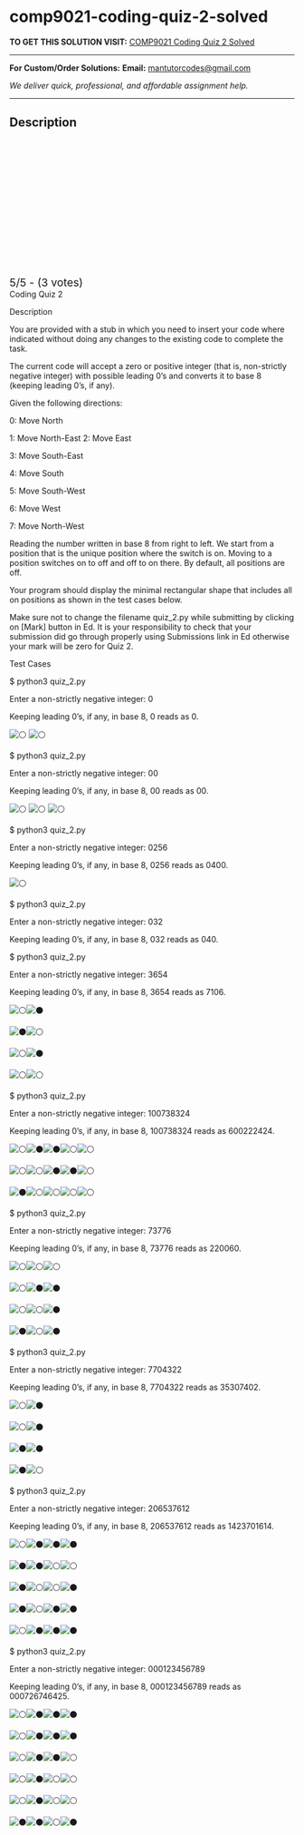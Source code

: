 # comp9021-coding-quiz-2-solved
**TO GET THIS SOLUTION VISIT:** [COMP9021 Coding Quiz 2 Solved](https://mantutor.com/product/comp9021-solved/)


---

**For Custom/Order Solutions:** **Email:** mantutorcodes@gmail.com  

*We deliver quick, professional, and affordable assignment help.*

---

<h2>Description</h2>



<div class="kk-star-ratings kksr-auto kksr-align-center kksr-valign-top" data-payload="{&quot;align&quot;:&quot;center&quot;,&quot;id&quot;:&quot;114847&quot;,&quot;slug&quot;:&quot;default&quot;,&quot;valign&quot;:&quot;top&quot;,&quot;ignore&quot;:&quot;&quot;,&quot;reference&quot;:&quot;auto&quot;,&quot;class&quot;:&quot;&quot;,&quot;count&quot;:&quot;3&quot;,&quot;legendonly&quot;:&quot;&quot;,&quot;readonly&quot;:&quot;&quot;,&quot;score&quot;:&quot;5&quot;,&quot;starsonly&quot;:&quot;&quot;,&quot;best&quot;:&quot;5&quot;,&quot;gap&quot;:&quot;4&quot;,&quot;greet&quot;:&quot;Rate this product&quot;,&quot;legend&quot;:&quot;5\/5 - (3 votes)&quot;,&quot;size&quot;:&quot;24&quot;,&quot;title&quot;:&quot;COMP9021 Coding Quiz 2  Solved&quot;,&quot;width&quot;:&quot;138&quot;,&quot;_legend&quot;:&quot;{score}\/{best} - ({count} {votes})&quot;,&quot;font_factor&quot;:&quot;1.25&quot;}">

<div class="kksr-stars">

<div class="kksr-stars-inactive">
            <div class="kksr-star" data-star="1" style="padding-right: 4px">


<div class="kksr-icon" style="width: 24px; height: 24px;"></div>
        </div>
            <div class="kksr-star" data-star="2" style="padding-right: 4px">


<div class="kksr-icon" style="width: 24px; height: 24px;"></div>
        </div>
            <div class="kksr-star" data-star="3" style="padding-right: 4px">


<div class="kksr-icon" style="width: 24px; height: 24px;"></div>
        </div>
            <div class="kksr-star" data-star="4" style="padding-right: 4px">


<div class="kksr-icon" style="width: 24px; height: 24px;"></div>
        </div>
            <div class="kksr-star" data-star="5" style="padding-right: 4px">


<div class="kksr-icon" style="width: 24px; height: 24px;"></div>
        </div>
    </div>

<div class="kksr-stars-active" style="width: 138px;">
            <div class="kksr-star" style="padding-right: 4px">


<div class="kksr-icon" style="width: 24px; height: 24px;"></div>
        </div>
            <div class="kksr-star" style="padding-right: 4px">


<div class="kksr-icon" style="width: 24px; height: 24px;"></div>
        </div>
            <div class="kksr-star" style="padding-right: 4px">


<div class="kksr-icon" style="width: 24px; height: 24px;"></div>
        </div>
            <div class="kksr-star" style="padding-right: 4px">


<div class="kksr-icon" style="width: 24px; height: 24px;"></div>
        </div>
            <div class="kksr-star" style="padding-right: 4px">


<div class="kksr-icon" style="width: 24px; height: 24px;"></div>
        </div>
    </div>
</div>


<div class="kksr-legend" style="font-size: 19.2px;">
            5/5 - (3 votes)    </div>
    </div>
Coding Quiz 2

Description

You are provided with a stub in which you need to insert your code where indicated without doing any changes to the existing code to complete the task.

The current code will accept a zero or positive integer (that is, non-strictly negative integer) with possible leading 0’s and converts it to base 8 (keeping leading 0’s, if any).

Given the following directions:

0: Move North

1: Move North-East 2: Move East

3: Move South-East

4: Move South

5: Move South-West

6: Move West

7: Move North-West

Reading the number written in base 8 from right to left. We start from a position that is the unique position where the switch is on. Moving to a position switches on to off and off to on there. By default, all positions are off.

Your program should display the minimal rectangular shape that includes all on positions as shown in the test cases below.

Make sure not to change the filename quiz_2.py while submitting by clicking on [Mark] button in Ed. It is your responsibility to check that your submission did go through properly using Submissions link in Ed otherwise your mark will be zero for Quiz 2.

Test Cases

$ python3 quiz_2.py

Enter a non-strictly negative integer: 0

Keeping leading 0’s, if any, in base 8, 0 reads as 0.

<img draggable="false" role="img" class="emoji" alt="⚪" src="https://s.w.org/images/core/emoji/15.1.0/svg/26aa.svg">

<img draggable="false" role="img" class="emoji" alt="⚪" src="https://s.w.org/images/core/emoji/15.1.0/svg/26aa.svg">

$ python3 quiz_2.py

Enter a non-strictly negative integer: 00

Keeping leading 0’s, if any, in base 8, 00 reads as 00.

<img draggable="false" role="img" class="emoji" alt="⚪" src="https://s.w.org/images/core/emoji/15.1.0/svg/26aa.svg">

<img draggable="false" role="img" class="emoji" alt="⚪" src="https://s.w.org/images/core/emoji/15.1.0/svg/26aa.svg">

<img draggable="false" role="img" class="emoji" alt="⚪" src="https://s.w.org/images/core/emoji/15.1.0/svg/26aa.svg">

$ python3 quiz_2.py

Enter a non-strictly negative integer: 0256

Keeping leading 0’s, if any, in base 8, 0256 reads as 0400.

<img draggable="false" role="img" class="emoji" alt="⚪" src="https://s.w.org/images/core/emoji/15.1.0/svg/26aa.svg">

$ python3 quiz_2.py

Enter a non-strictly negative integer: 032

Keeping leading 0’s, if any, in base 8, 032 reads as 040.

$ python3 quiz_2.py

Enter a non-strictly negative integer: 3654

Keeping leading 0’s, if any, in base 8, 3654 reads as 7106.

<img draggable="false" role="img" class="emoji" alt="⚪" src="https://s.w.org/images/core/emoji/15.1.0/svg/26aa.svg"><img draggable="false" role="img" class="emoji" alt="⚫" src="https://s.w.org/images/core/emoji/15.1.0/svg/26ab.svg">

<img draggable="false" role="img" class="emoji" alt="⚫" src="https://s.w.org/images/core/emoji/15.1.0/svg/26ab.svg"><img draggable="false" role="img" class="emoji" alt="⚪" src="https://s.w.org/images/core/emoji/15.1.0/svg/26aa.svg">

<img draggable="false" role="img" class="emoji" alt="⚪" src="https://s.w.org/images/core/emoji/15.1.0/svg/26aa.svg"><img draggable="false" role="img" class="emoji" alt="⚫" src="https://s.w.org/images/core/emoji/15.1.0/svg/26ab.svg">

<img draggable="false" role="img" class="emoji" alt="⚪" src="https://s.w.org/images/core/emoji/15.1.0/svg/26aa.svg"><img draggable="false" role="img" class="emoji" alt="⚪" src="https://s.w.org/images/core/emoji/15.1.0/svg/26aa.svg">

$ python3 quiz_2.py

Enter a non-strictly negative integer: 100738324

Keeping leading 0’s, if any, in base 8, 100738324 reads as 600222424.

<img draggable="false" role="img" class="emoji" alt="⚪" src="https://s.w.org/images/core/emoji/15.1.0/svg/26aa.svg"><img draggable="false" role="img" class="emoji" alt="⚫" src="https://s.w.org/images/core/emoji/15.1.0/svg/26ab.svg"><img draggable="false" role="img" class="emoji" alt="⚫" src="https://s.w.org/images/core/emoji/15.1.0/svg/26ab.svg"><img draggable="false" role="img" class="emoji" alt="⚪" src="https://s.w.org/images/core/emoji/15.1.0/svg/26aa.svg"><img draggable="false" role="img" class="emoji" alt="⚪" src="https://s.w.org/images/core/emoji/15.1.0/svg/26aa.svg">

<img draggable="false" role="img" class="emoji" alt="⚪" src="https://s.w.org/images/core/emoji/15.1.0/svg/26aa.svg"><img draggable="false" role="img" class="emoji" alt="⚪" src="https://s.w.org/images/core/emoji/15.1.0/svg/26aa.svg"><img draggable="false" role="img" class="emoji" alt="⚫" src="https://s.w.org/images/core/emoji/15.1.0/svg/26ab.svg"><img draggable="false" role="img" class="emoji" alt="⚫" src="https://s.w.org/images/core/emoji/15.1.0/svg/26ab.svg"><img draggable="false" role="img" class="emoji" alt="⚪" src="https://s.w.org/images/core/emoji/15.1.0/svg/26aa.svg">

<img draggable="false" role="img" class="emoji" alt="⚫" src="https://s.w.org/images/core/emoji/15.1.0/svg/26ab.svg"><img draggable="false" role="img" class="emoji" alt="⚪" src="https://s.w.org/images/core/emoji/15.1.0/svg/26aa.svg"><img draggable="false" role="img" class="emoji" alt="⚪" src="https://s.w.org/images/core/emoji/15.1.0/svg/26aa.svg"><img draggable="false" role="img" class="emoji" alt="⚪" src="https://s.w.org/images/core/emoji/15.1.0/svg/26aa.svg"><img draggable="false" role="img" class="emoji" alt="⚪" src="https://s.w.org/images/core/emoji/15.1.0/svg/26aa.svg">

$ python3 quiz_2.py

Enter a non-strictly negative integer: 73776

Keeping leading 0’s, if any, in base 8, 73776 reads as 220060.

<img draggable="false" role="img" class="emoji" alt="⚪" src="https://s.w.org/images/core/emoji/15.1.0/svg/26aa.svg"><img draggable="false" role="img" class="emoji" alt="⚪" src="https://s.w.org/images/core/emoji/15.1.0/svg/26aa.svg"><img draggable="false" role="img" class="emoji" alt="⚪" src="https://s.w.org/images/core/emoji/15.1.0/svg/26aa.svg">

<img draggable="false" role="img" class="emoji" alt="⚪" src="https://s.w.org/images/core/emoji/15.1.0/svg/26aa.svg"><img draggable="false" role="img" class="emoji" alt="⚫" src="https://s.w.org/images/core/emoji/15.1.0/svg/26ab.svg"><img draggable="false" role="img" class="emoji" alt="⚫" src="https://s.w.org/images/core/emoji/15.1.0/svg/26ab.svg">

<img draggable="false" role="img" class="emoji" alt="⚪" src="https://s.w.org/images/core/emoji/15.1.0/svg/26aa.svg"><img draggable="false" role="img" class="emoji" alt="⚪" src="https://s.w.org/images/core/emoji/15.1.0/svg/26aa.svg"><img draggable="false" role="img" class="emoji" alt="⚫" src="https://s.w.org/images/core/emoji/15.1.0/svg/26ab.svg">

<img draggable="false" role="img" class="emoji" alt="⚫" src="https://s.w.org/images/core/emoji/15.1.0/svg/26ab.svg"><img draggable="false" role="img" class="emoji" alt="⚪" src="https://s.w.org/images/core/emoji/15.1.0/svg/26aa.svg"><img draggable="false" role="img" class="emoji" alt="⚫" src="https://s.w.org/images/core/emoji/15.1.0/svg/26ab.svg">

$ python3 quiz_2.py

Enter a non-strictly negative integer: 7704322

Keeping leading 0’s, if any, in base 8, 7704322 reads as 35307402.

<img draggable="false" role="img" class="emoji" alt="⚪" src="https://s.w.org/images/core/emoji/15.1.0/svg/26aa.svg"><img draggable="false" role="img" class="emoji" alt="⚫" src="https://s.w.org/images/core/emoji/15.1.0/svg/26ab.svg">

<img draggable="false" role="img" class="emoji" alt="⚪" src="https://s.w.org/images/core/emoji/15.1.0/svg/26aa.svg"><img draggable="false" role="img" class="emoji" alt="⚫" src="https://s.w.org/images/core/emoji/15.1.0/svg/26ab.svg">

<img draggable="false" role="img" class="emoji" alt="⚫" src="https://s.w.org/images/core/emoji/15.1.0/svg/26ab.svg"><img draggable="false" role="img" class="emoji" alt="⚫" src="https://s.w.org/images/core/emoji/15.1.0/svg/26ab.svg">

<img draggable="false" role="img" class="emoji" alt="⚫" src="https://s.w.org/images/core/emoji/15.1.0/svg/26ab.svg"><img draggable="false" role="img" class="emoji" alt="⚪" src="https://s.w.org/images/core/emoji/15.1.0/svg/26aa.svg">

$ python3 quiz_2.py

Enter a non-strictly negative integer: 206537612

Keeping leading 0’s, if any, in base 8, 206537612 reads as 1423701614.

<img draggable="false" role="img" class="emoji" alt="⚪" src="https://s.w.org/images/core/emoji/15.1.0/svg/26aa.svg"><img draggable="false" role="img" class="emoji" alt="⚫" src="https://s.w.org/images/core/emoji/15.1.0/svg/26ab.svg"><img draggable="false" role="img" class="emoji" alt="⚫" src="https://s.w.org/images/core/emoji/15.1.0/svg/26ab.svg"><img draggable="false" role="img" class="emoji" alt="⚫" src="https://s.w.org/images/core/emoji/15.1.0/svg/26ab.svg">

<img draggable="false" role="img" class="emoji" alt="⚫" src="https://s.w.org/images/core/emoji/15.1.0/svg/26ab.svg"><img draggable="false" role="img" class="emoji" alt="⚫" src="https://s.w.org/images/core/emoji/15.1.0/svg/26ab.svg"><img draggable="false" role="img" class="emoji" alt="⚪" src="https://s.w.org/images/core/emoji/15.1.0/svg/26aa.svg"><img draggable="false" role="img" class="emoji" alt="⚪" src="https://s.w.org/images/core/emoji/15.1.0/svg/26aa.svg">

<img draggable="false" role="img" class="emoji" alt="⚫" src="https://s.w.org/images/core/emoji/15.1.0/svg/26ab.svg"><img draggable="false" role="img" class="emoji" alt="⚪" src="https://s.w.org/images/core/emoji/15.1.0/svg/26aa.svg"><img draggable="false" role="img" class="emoji" alt="⚪" src="https://s.w.org/images/core/emoji/15.1.0/svg/26aa.svg"><img draggable="false" role="img" class="emoji" alt="⚫" src="https://s.w.org/images/core/emoji/15.1.0/svg/26ab.svg">

<img draggable="false" role="img" class="emoji" alt="⚫" src="https://s.w.org/images/core/emoji/15.1.0/svg/26ab.svg"><img draggable="false" role="img" class="emoji" alt="⚪" src="https://s.w.org/images/core/emoji/15.1.0/svg/26aa.svg"><img draggable="false" role="img" class="emoji" alt="⚫" src="https://s.w.org/images/core/emoji/15.1.0/svg/26ab.svg"><img draggable="false" role="img" class="emoji" alt="⚫" src="https://s.w.org/images/core/emoji/15.1.0/svg/26ab.svg">

<img draggable="false" role="img" class="emoji" alt="⚪" src="https://s.w.org/images/core/emoji/15.1.0/svg/26aa.svg"><img draggable="false" role="img" class="emoji" alt="⚫" src="https://s.w.org/images/core/emoji/15.1.0/svg/26ab.svg"><img draggable="false" role="img" class="emoji" alt="⚫" src="https://s.w.org/images/core/emoji/15.1.0/svg/26ab.svg"><img draggable="false" role="img" class="emoji" alt="⚫" src="https://s.w.org/images/core/emoji/15.1.0/svg/26ab.svg">

$ python3 quiz_2.py

Enter a non-strictly negative integer: 000123456789

Keeping leading 0’s, if any, in base 8, 000123456789 reads as 000726746425.

<img draggable="false" role="img" class="emoji" alt="⚪" src="https://s.w.org/images/core/emoji/15.1.0/svg/26aa.svg"><img draggable="false" role="img" class="emoji" alt="⚫" src="https://s.w.org/images/core/emoji/15.1.0/svg/26ab.svg"><img draggable="false" role="img" class="emoji" alt="⚫" src="https://s.w.org/images/core/emoji/15.1.0/svg/26ab.svg"><img draggable="false" role="img" class="emoji" alt="⚫" src="https://s.w.org/images/core/emoji/15.1.0/svg/26ab.svg">

<img draggable="false" role="img" class="emoji" alt="⚪" src="https://s.w.org/images/core/emoji/15.1.0/svg/26aa.svg"><img draggable="false" role="img" class="emoji" alt="⚫" src="https://s.w.org/images/core/emoji/15.1.0/svg/26ab.svg"><img draggable="false" role="img" class="emoji" alt="⚫" src="https://s.w.org/images/core/emoji/15.1.0/svg/26ab.svg"><img draggable="false" role="img" class="emoji" alt="⚫" src="https://s.w.org/images/core/emoji/15.1.0/svg/26ab.svg">

<img draggable="false" role="img" class="emoji" alt="⚪" src="https://s.w.org/images/core/emoji/15.1.0/svg/26aa.svg"><img draggable="false" role="img" class="emoji" alt="⚫" src="https://s.w.org/images/core/emoji/15.1.0/svg/26ab.svg"><img draggable="false" role="img" class="emoji" alt="⚫" src="https://s.w.org/images/core/emoji/15.1.0/svg/26ab.svg"><img draggable="false" role="img" class="emoji" alt="⚪" src="https://s.w.org/images/core/emoji/15.1.0/svg/26aa.svg">

<img draggable="false" role="img" class="emoji" alt="⚪" src="https://s.w.org/images/core/emoji/15.1.0/svg/26aa.svg"><img draggable="false" role="img" class="emoji" alt="⚫" src="https://s.w.org/images/core/emoji/15.1.0/svg/26ab.svg"><img draggable="false" role="img" class="emoji" alt="⚪" src="https://s.w.org/images/core/emoji/15.1.0/svg/26aa.svg"><img draggable="false" role="img" class="emoji" alt="⚪" src="https://s.w.org/images/core/emoji/15.1.0/svg/26aa.svg">

<img draggable="false" role="img" class="emoji" alt="⚪" src="https://s.w.org/images/core/emoji/15.1.0/svg/26aa.svg"><img draggable="false" role="img" class="emoji" alt="⚫" src="https://s.w.org/images/core/emoji/15.1.0/svg/26ab.svg"><img draggable="false" role="img" class="emoji" alt="⚪" src="https://s.w.org/images/core/emoji/15.1.0/svg/26aa.svg"><img draggable="false" role="img" class="emoji" alt="⚪" src="https://s.w.org/images/core/emoji/15.1.0/svg/26aa.svg">

<img draggable="false" role="img" class="emoji" alt="⚫" src="https://s.w.org/images/core/emoji/15.1.0/svg/26ab.svg"><img draggable="false" role="img" class="emoji" alt="⚫" src="https://s.w.org/images/core/emoji/15.1.0/svg/26ab.svg"><img draggable="false" role="img" class="emoji" alt="⚪" src="https://s.w.org/images/core/emoji/15.1.0/svg/26aa.svg"><img draggable="false" role="img" class="emoji" alt="⚫" src="https://s.w.org/images/core/emoji/15.1.0/svg/26ab.svg">
